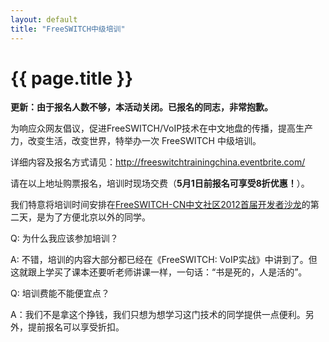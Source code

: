 ```yaml
---
layout: default
title: "FreeSWITCH中级培训"
---
```


# {{ page.title }}

<b>更新：由于报名人数不够，本活动关闭。已报名的同志，非常抱歉。</b>



为响应众网友倡议，促进FreeSWITCH/VoIP技术在中文地盘的传播，提高生产力，改变生活，改变世界，特举办一次 FreeSWITCH 中级培训。

详细内容及报名方式请见：<http://freeswitchtrainingchina.eventbrite.com/>

请在以上地址购票报名，培训时现场交费（<b>5月1日前报名可享受8折优惠！</b>）。

我们特意将培训时间安排在[FreeSWITCH-CN中文社区2012首届开发者沙龙](http://www.freeswitch.org.cn/blog/past/2012/4/16/freeswitchcnzhong-wen-she-qu-2012shou-jie-kai-fa-zhe-sha-long/)的第二天，是为了方便北京以外的同学。


Q: 为什么我应该参加培训？

A: 不错，培训的内容大部分都已经在《FreeSWITCH: VoIP实战》中讲到了。但这就跟上学买了课本还要听老师讲课一样，一句话：“书是死的，人是活的”。

Q: 培训费能不能便宜点？

A：我们不是拿这个挣钱，我们只想为想学习这门技术的同学提供一点便利。另外，提前报名可以享受折扣。
